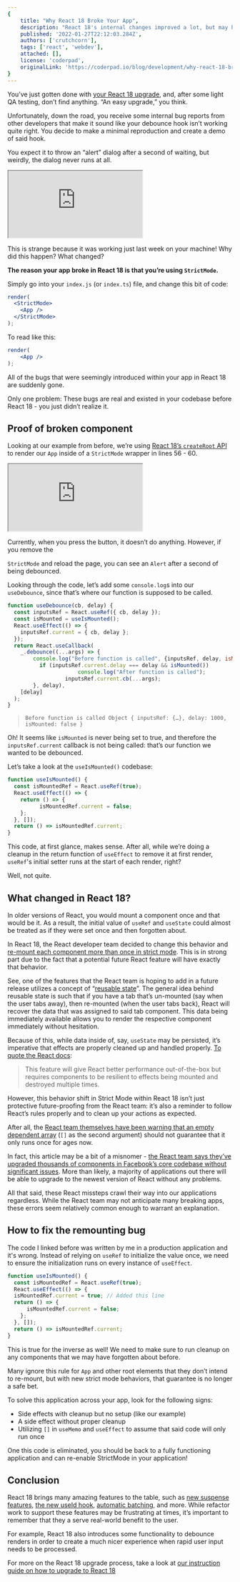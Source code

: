 ```yaml
---
{
    title: "Why React 18 Broke Your App",
    description: "React 18's internal changes improved a lot, but may have broken your app in the process. Here's why and how you can fix it",
    published: '2022-01-27T22:12:03.284Z',
    authors: ['crutchcorn'],
    tags: ['react', 'webdev'],
    attached: [],
    license: 'coderpad',
    originalLink: 'https://coderpad.io/blog/development/why-react-18-broke-your-app/'
}
---
```


You’ve just gotten done with [your React 18 upgrade](https://coderpad.io/blog/how-to-upgrade-to-react-18/), and, after some light QA testing, don’t find anything. “An easy upgrade,” you think.

Unfortunately, down the road, you receive some internal bug reports from other developers that make it sound like your debounce hook isn’t working quite right. You decide to make a minimal reproduction and create a demo of said hook.

You expect it to throw an “alert” dialog after a second of waiting, but weirdly, the dialog never runs at all.

<iframe src="https://app.coderpad.io/sandbox?question_id=200065"  loading="lazy"></iframe>

This is strange because it was working just last week on your machine! Why did this happen? What changed?

**The reason your app broke in React 18 is that you’re using `StrictMode`.**

Simply go into your `index.js` (or `index.ts`) file, and change this bit of code:

```jsx
render(
  <StrictMode>
    <App />
  </StrictMode>
);
```

To read like this:

```jsx
render(
    <App />
);
```

All of the bugs that were seemingly introduced within your app in React 18 are suddenly gone.


Only one problem: These bugs are real and existed in your codebase before React 18 - you just didn’t realize it.

## Proof of broken component

Looking at our example from before, we’re using [React 18’s `createRoot` API](https://coderpad.io/blog/how-to-upgrade-to-react-18/) to render our `App` inside of a `StrictMode` wrapper in lines 56 - 60.

<iframe src="https://app.coderpad.io/sandbox?question_id=200065"  loading="lazy"></iframe>

Currently, when you press the button, it doesn’t do anything. However, if you remove the 

`StrictMode` and reload the page, you can see an `Alert` after a second of being debounced.

Looking through the code, let’s add some `console.log`s into our `useDebounce`, since that’s where our function is supposed to be called.

```jsx
function useDebounce(cb, delay) {
  const inputsRef = React.useRef({ cb, delay });
  const isMounted = useIsMounted();
  React.useEffect(() => {
    inputsRef.current = { cb, delay };
  });
  return React.useCallback(
    _.debounce((...args) => {
        console.log("Before function is called", {inputsRef, delay, isMounted: isMounted()});
          if (inputsRef.current.delay === delay && isMounted())
                      console.log("After function is called");
                  inputsRef.current.cb(...args);
        }, delay),
    [delay]
  );
}
```

> ```
> Before function is called Object { inputsRef: {…}, delay: 1000, isMounted: false }
> ```

Oh! It seems like `isMounted` is never being set to true, and therefore the `inputsRef.current` callback is not being called: that’s our function we wanted to be debounced.

Let’s take a look at the `useIsMounted()` codebase:

```jsx
function useIsMounted() {
  const isMountedRef = React.useRef(true);
  React.useEffect(() => {
    return () => {
          isMountedRef.current = false;
    };
  }, []);
  return () => isMountedRef.current;
}
```

This code, at first glance, makes sense. After all, while we’re doing a cleanup in the return function of `useEffect` to remove it at first render, `useRef`'s initial setter runs at the start of each render, right?

Well, not quite.

## What changed in React 18?

In older versions of React, you would mount a component once and that would be it. As a result, the initial value of `useRef` and `useState` could almost be treated as if they were set once and then forgotten about.

In React 18, the React developer team decided to change this behavior and [re-mount each component more than once in strict mode](https://github.com/reactwg/react-18/discussions/19). This is in strong part due to the fact that a potential future React feature will have exactly that behavior.

See, one of the features that the React team is hoping to add in a future release utilizes a concept of “[reusable state](https://reactjs.org/docs/strict-mode.html#ensuring-reusable-state)”. The general idea behind reusable state is such that if you have a tab that’s un-mounted (say when the user tabs away), then re-mounted (when the user tabs back), React will recover the data that was assigned to said tab component. This data being immediately available allows you to render the respective component immediately without hesitation.

Because of this, while data inside of, say, `useState` may be persisted, it’s imperative that effects are properly cleaned up and handled properly. [To quote the React docs](https://reactjs.org/docs/strict-mode.html#ensuring-reusable-state):

> This feature will give React better performance out-of-the-box but requires components to be resilient to effects being mounted and destroyed multiple times.

However, this behavior shift in Strict Mode within React 18 isn’t just protective future-proofing from the React team: it’s also a reminder to follow React’s rules properly and to clean up your actions as expected.

After all, the [React team themselves have been warning that an empty dependent array](https://reactjs.org/docs/hooks-reference.html#usememo) (`[]` as the second argument) should not guarantee that it only runs once for ages now.

In fact, this article may be a bit of a misnomer - [the React team says they’ve upgraded thousands of components in Facebook’s core codebase without significant issues](https://github.com/reactwg/react-18/discussions/19#discussioncomment-796197=). More than likely, a majority of applications out there will be able to upgrade to the newest version of React without any problems. 

All that said, these React missteps crawl their way into our applications regardless. While the React team may not anticipate many breaking apps, these errors seem relatively common enough to warrant an explanation.

## How to fix the remounting bug

The code I linked before was written by me in a production application and it's wrong. Instead of relying on `useRef` to initialize the value once, we need to ensure the initialization runs on every instance of `useEffect`.

```jsx
function useIsMounted() {
  const isMountedRef = React.useRef(true);
  React.useEffect(() => {
  isMountedRef.current = true; // Added this line  
  return () => {
      isMountedRef.current = false;
    };
  }, []);
  return () => isMountedRef.current;
}
```

This is true for the inverse as well! We need to make sure to run cleanup on any components that we may have forgotten about before.

Many ignore this rule for `App` and other root elements that they don’t intend to re-mount, but with new strict mode behaviors, that guarantee is no longer a safe bet.

To solve this application across your app, look for the following signs:

- Side effects with cleanup but no setup (like our example)
- A side effect without proper cleanup
- Utilizing `[]` in `useMemo` and `useEffect` to assume that said code will only run once

One this code is eliminated, you should be back to a fully functioning application and can re-enable StrictMode in your application!

## Conclusion

React 18 brings many amazing features to the table, such as [new suspense features](https://reactjs.org/docs/concurrent-mode-suspense.html), [the new useId hook](https://github.com/reactwg/react-18/discussions/111), [automatic batching](https://github.com/reactwg/react-18/discussions/21), and more. While refactor work to support these features may be frustrating at times, it’s important to remember that they a serve real-world benefit to the user.

For example, React 18 also introduces some functionality to debounce renders in order to create a much nicer experience when rapid user input needs to be processed.

For more on the React 18 upgrade process, take a look at [our instruction guide on how to upgrade to React 18](https://coderpad.io/blog/how-to-upgrade-to-react-18/)
